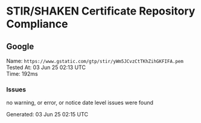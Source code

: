 # STIR/SHAKEN Certificate Repository Compliance

## Google

Name: `https://www.gstatic.com/gtp/stir/yWm5JCvzCtTKhZihGKFIFA.pem`\
Tested At: 03 Jun 25 02:13 UTC\
Time: 192ms

### Issues

no warning, or error, or notice date level issues were found

Generated: 03 Jun 25 02:15 UTC
